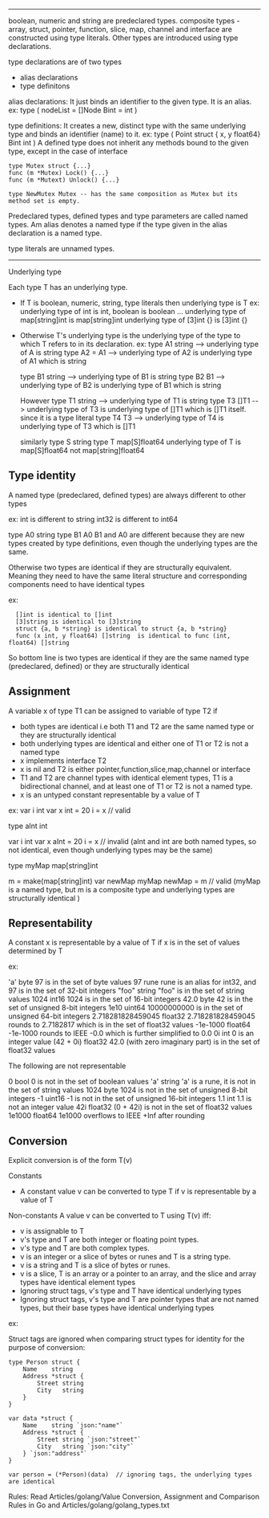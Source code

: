 -------------------
boolean, numeric and string are predeclared types. 
composite types - array, struct, pointer, function, slice, map, channel and interface are constructed using type literals.
Other types are introduced using type declarations.

type declarations are of two types
* alias declarations
* type definitons

alias declarations: It just binds an identifier to the given type. It is an alias. 
ex:
type (
  nodeList = []Node
  Bint = int 
)


type definitions: It creates a new, distinct type with the same underlying type and binds an identifier (name) to it. 
ex:
type (
  Point struct { x, y float64}
  Bint int 
)
A defined type does not inherit any methods bound to the given type, except in the case of interface 
```
type Mutex struct {...}
func (m *Mutex) Lock() {...}
func (m *Mutext) Unlock() {...} 

type NewMutex Mutex -- has the same composition as Mutex but its method set is empty.
```

Predeclared types, defined types and type parameters are called named types. 
Am alias denotes a named type if the type given in the alias declaration is a named type.

type literals are unnamed types. 

-----------------------------------
Underlying type

Each type T has an underlying type. 
* If T is boolean, numeric, string, type literals then underlying type is T
ex: 
  underlying type of int is int, boolean is boolean ...
  underlying type of map[string]int is map[string]int
  underlying type of [3]int {} is [3]int {}

* Otherwise T's underlying type is the underlying type of the type to which T refers to in its declaration.
ex:
  type A1 string --> underlying type of A is string
  type A2 = A1 --> underlying type of A2 is underlying type of A1 which is string
  
  type B1 string  --> underlying type of B1 is string
  type B2 B1  --> underlying type of B2 is underlying type of B1 which is string 

  However
  type T1 string  --> underlying type of T1 is string
  type T3 []T1 --> underlying type of T3 is underlying type of []T1 which is []T1 itself. since it is a type literal
  type T4 T3 --> underlying type of T4 is underlying type of T3 which is []T1
  
  similarly
  type S string
  type T map[S]float64
  underlying type of T is map[S]float64 not map[string]float64


Type identity
---------------
A named type (predeclared, defined types) are always different to other types

ex:
  int is different to string
  int32 is different to int64

  type A0 string
  type B1 A0
  B1 and A0 are different because they are new types created by type definitions, even though the underlying types are the same.

Otherwise two types are identical if they are structurally equivalent. Meaning they need to have the same literal structure 
and corresponding components need to have identical types

ex:
```
  []int is identical to []int 
  [3]string is identical to [3]string 
  struct {a, b *string} is identical to struct {a, b *string}
  func (x int, y float64) []string  is identical to func (int, float64) []string 
```

So bottom line is two types are identical if they are the same named type (predeclared, defined) or they are structurally identical 

 Assignment
 ----------
 A variable x of type T1 can be assigned to variable of type T2 if
  * both types are identical i.e both T1 and T2 are the same named type or they are structurally identical
  * both underlying types are identical and either one of T1 or T2 is not a named type 
  * x implements interface T2 
  * x is nil and T2 is either pointer,function,slice,map,channel or interface
  * T1 and T2 are channel types with identical element types, T1 is a bidirectional channel, and at least one of T1 or T2 is not a named type.
  * x is an untyped constant representable by a value of T
  
ex:
  var i int
  var x int = 20
  i = x   // valid

  type aInt int 

  var i int 
  var x aInt = 20
  i = x   // invalid  (aInt and int are both named types, so not identical, even though underlying types may be the same)

  type myMap map[string]int 

  m = make(map[string]int)
  var newMap myMap
  newMap = m    // valid (myMap is a named type, but m is a composite type and underlying types  are structurally identical )
   

Representability
----------------
A constant x is representable by a value of T if x is in the set of values determined by T

ex:

'a'                 byte        97 is in the set of byte values
97                  rune        rune is an alias for int32, and 97 is in the set of 32-bit integers
"foo"               string      "foo" is in the set of string values
1024                int16       1024 is in the set of 16-bit integers
42.0                byte        42 is in the set of unsigned 8-bit integers
1e10                uint64      10000000000 is in the set of unsigned 64-bit integers
2.718281828459045   float32     2.718281828459045 rounds to 2.7182817 which is in the set of float32 values
-1e-1000            float64     -1e-1000 rounds to IEEE -0.0 which is further simplified to 0.0
0i                  int         0 is an integer value
(42 + 0i)           float32     42.0 (with zero imaginary part) is in the set of float32 values


The following are not representable

0                   bool        0 is not in the set of boolean values
'a'                 string      'a' is a rune, it is not in the set of string values
1024                byte        1024 is not in the set of unsigned 8-bit integers
-1                  uint16      -1 is not in the set of unsigned 16-bit integers
1.1                 int         1.1 is not an integer value
42i                 float32     (0 + 42i) is not in the set of float32 values
1e1000              float64     1e1000 overflows to IEEE +Inf after rounding


Conversion
-----------
Explicit conversion is of the form T(v)

Constants
* A constant value v can be converted to type T if v is representable by a value of T

Non-constants
A value v can be converted to T using T(v) iff:

* v is assignable to T
* v's type and T are both integer or floating point types.
* v's type and T are both complex types.
* v is an integer or a slice of bytes or runes and T is a string type.
* v is a string and T is a slice of bytes or runes.
* v is a slice, T is an array or a pointer to an array, and the slice and array types have identical element types
* Ignoring struct tags, v's type and T have identical underlying types
* Ignoring struct tags, v's type and T are pointer types that are not named types, but their base types have identical underlying types

ex:

Struct tags are ignored when comparing struct types for identity for the purpose of conversion:
```
type Person struct {
	Name    string
	Address *struct {
		Street string
		City   string
	}
}

var data *struct {
	Name    string `json:"name"`
	Address *struct {
		Street string `json:"street"`
		City   string `json:"city"`
	} `json:"address"`
}

var person = (*Person)(data)  // ignoring tags, the underlying types are identical
```

Rules:
Read Articles/golang/Value Conversion, Assignment and Comparison Rules in Go
and Articles/golang/golang_types.txt
